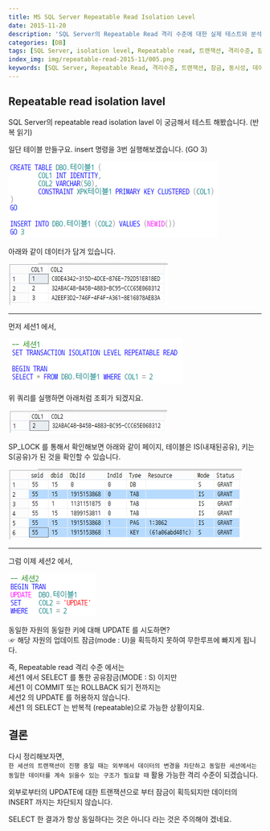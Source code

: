 ```yaml
---
title: MS SQL Server Repeatable Read Isolation Level
date: 2015-11-20
description: 'SQL Server의 Repeatable Read 격리 수준에 대한 실제 테스트와 분석입니다. 트랜잭션 격리 수준의 개념, 잠금 메커니즘, 동시성 제어 방법을 실제 쿼리 예제를 통해 설명합니다.'
categories: [DB]
tags: [SQL Server, isolation level, Repeatable read, 트랜잭션, 격리수준, 잠금, 동시성, Microsoft, 데이터베이스]
index_img: img/repeatable-read-2015-11/005.png
keywords: [SQL Server, Repeatable Read, 격리수준, 트랜잭션, 잠금, 동시성, 데이터베이스]
---
```


## Repeatable read isolation lavel

SQL Server의 repeatable read isolation lavel 이 궁금해서 테스트 해봤습니다. (반복 읽기)

일단 테이블 만들구요. insert 명령을 3번 실행해보겠습니다. (GO 3)

![](../img/repeatable-read-2015-11/001.png)

아래와 같이 데이터가 담겨 있습니다.

![](../img/repeatable-read-2015-11/002.png)

---

먼저 세션1 에서,

![](../img/repeatable-read-2015-11/003.png)

위 쿼리를 실행하면 아래처럼 조회가 되겠지요.

![](../img/repeatable-read-2015-11/004.png)

SP_LOCK 를 통해서 확인해보면 아래와 같이 페이지, 테이블은 IS(내재된공유), 키는 S(공유)가 된 것을 확인할 수 있습니다.

![](../img/repeatable-read-2015-11/005.png)

---

그럼 이제 세션2 에서,

![](../img/repeatable-read-2015-11/006.png)

동일한 자원의 동일한 키에 대해 UPDATE 를 시도하면?  
☞ 해당 자원의 업데이트 잠금(mode : U)을 획득하지 못하여 무한루프에 빠지게 됩니다.

즉, Repeatable read 격리 수준 에서는  
세션1 에서 SELECT 를 통한 공유잠금(MODE : S) 이지만  
세션1 이 COMMIT 또는 ROLLBACK 되기 전까지는  
세션2 의 UPDATE 를 허용하지 않습니다.  
세션1 의 SELECT 는 반복적 (repeatable)으로 가능한 상황이지요.

## 결론

다시 정리해보자면,  
`한 세션의 트랜잭션이 진행 중일 때는 외부에서 데이터의 변경을 차단하고 동일한 세션에서는 동일한 데이터를 계속 읽을수 있는 구조가 필요할 때` 활용 가능한 격리 수준이 되겠습니다.

외부로부터의 UPDATE에 대한 트랜잭션으로 부터 잠금이 획득되지만 데이터의 INSERT 까지는 차단되지 않습니다.

SELECT 한 결과가 항상 동일하다는 것은 아니다 라는 것은 주의해야 겠네요.